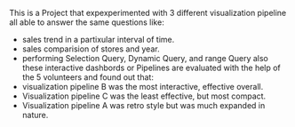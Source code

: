 This is a Project that expexperimented with 3 different visualization pipeline all able to answer the same questions like:
* sales trend in a partixular interval of time.
* sales comparision of stores and year.
* performing Selection Query, Dynamic Query, and range Query
also these interactive dashbords or Pipelines are evaluated with the help of the 5 volunteers and found out that:
* visualization pipeline B was the most interactive, effective overall.
* Visualization pipeline C was the least effective, but most compact.
* Visualization pipeline A was retro style but was much expanded in nature.
